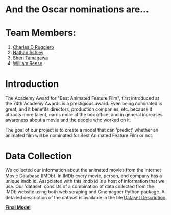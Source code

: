 # And the Oscar nominations are…

# Team Members: 
1. [Charles D Ruggiero](https://github.com/ruggiec)
2. [Nathan Schley](https://github.com/Finer-Things)
3. [Sheri Tamagawa](https://github.com/sktamagaw)
4. [William Reese](https://github.com/wrlaxboy151)

# Introduction 
The Academy Award for "Best Animated Feature Film", first introduced at the 74th Academy Awards is a prestigious award. Even being nominated is great, and it benefits directors, production companies, etc. because it attracts more talent, earns more at the box office, and in general increases awareness about a movie and the people who worked on it.

The goal of our project is to create a model that can 'predict' whether an animated film will be nominated for Best Animated Feature Film or not.

# Data Collection 
We collected our information about the animated movies from the Internet Movie Database (IMDb). In IMDb every movie, person, and company has a unique imdb id. Associated with this imdb id is a host of information that we use. Our 'dataset' consists of a combination of data collected from the IMDb website using both web scraping and Cinemagoer Python package. A detailed description of the dataset is available in the file [Dataset Description](https://github.com/wrlaxboy151/may22-lunar-outpost/blob/main/Dataset%20Description.docx)

[**Final Model**](https://github.com/wrlaxboy151/may22-lunar-outpost/blob/main/model5.ipynb) 


